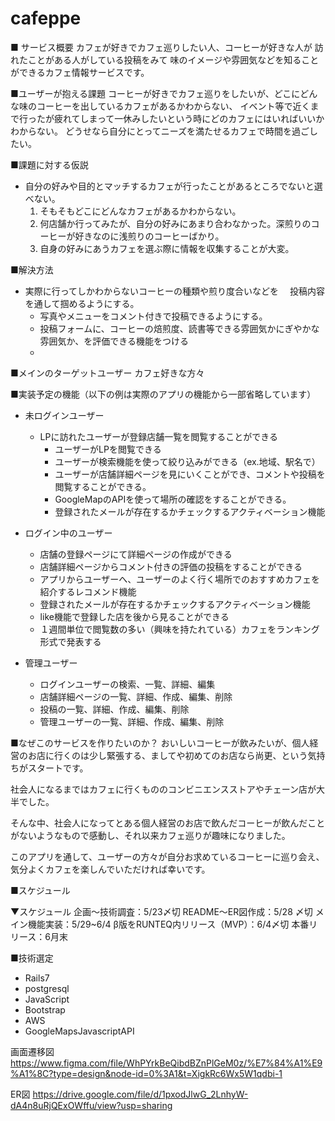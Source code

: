 # cafeppe
■ サービス概要
カフェが好きでカフェ巡りしたい人、コーヒーが好きな人が
訪れたことがある人がしている投稿をみて
味のイメージや雰囲気などを知ることができるカフェ情報サービスです。



■ユーザーが抱える課題
コーヒーが好きでカフェ巡りをしたいが、どこにどんな味のコーヒーを出しているカフェがあるかわからない、
イベント等で近くまで行ったが疲れてしまって一休みしたいという時にどのカフェにはいればいいかわからない。
どうせなら自分にとってニーズを満たせるカフェで時間を過ごしたい。


■課題に対する仮説
- 自分の好みや目的とマッチするカフェが行ったことがあるところでないと選べない。
  1. そもそもどこにどんなカフェがあるかわからない。
  2. 何店舗か行ってみたが、自分の好みにあまり合わなかった。深煎りのコーヒーが好きなのに浅煎りのコーヒーばかり。
  3. 自身の好みにあうカフェを選ぶ際に情報を収集することが大変。


■解決方法
- 実際に行ってしかわからないコーヒーの種類や煎り度合いなどを
　投稿内容を通して掴めるようにする。
  - 写真やメニューをコメント付きで投稿できるようにする。
  - 投稿フォームに、コーヒーの焙煎度、読書等できる雰囲気かにぎやかな雰囲気か、を評価できる機能をつける
  -  



■メインのターゲットユーザー
カフェ好きな方々


■実装予定の機能（以下の例は実際のアプリの機能から一部省略しています）
- 未ログインユーザー
    - LPに訪れたユーザーが登録店舗一覧を閲覧することができる
        - ユーザーがLPを閲覧できる
        - ユーザーが検索機能を使って絞り込みができる（ex.地域、駅名で）
        - ユーザーが店舗詳細ページを見にいくことができ、コメントや投稿を閲覧することができる。
        - GoogleMapのAPIを使って場所の確認をすることができる。
        - 登録されたメールが存在するかチェックするアクティベーション機能
       
        
- ログイン中のユーザー
    - 店舗の登録ページにて詳細ページの作成ができる
    - 店舗詳細ページからコメント付きの評価の投稿をすることができる 
    - アプリからユーザーへ、ユーザーのよく行く場所でのおすすめカフェを紹介するレコメンド機能
    - 登録されたメールが存在するかチェックするアクティベーション機能
    - like機能で登録した店を後から見ることができる
    - １週間単位で閲覧数の多い（興味を持たれている）カフェをランキング形式で発表する
- 管理ユーザー
    - ログインユーザーの検索、一覧、詳細、編集
    - 店舗詳細ページの一覧、詳細、作成、編集、削除
    - 投稿の一覧、詳細、作成、編集、削除
    - 管理ユーザーの一覧、詳細、作成、編集、削除

■なぜこのサービスを作りたいのか？
おいしいコーヒーが飲みたいが、個人経営のお店に行くのは少し緊張する、ましてや初めてのお店なら尚更、という気持ちがスタートです。

社会人になるまではカフェに行くもののコンビニエンスストアやチェーン店が大半でした。

そんな中、社会人になってとある個人経営のお店で飲んだコーヒーが飲んだことがないようなもので感動し、それ以来カフェ巡りが趣味になりました。


このアプリを通して、ユーザーの方々が自分お求めているコーヒーに巡り会え、気分よくカフェを楽しんでいただければ幸いです。


■スケジュール

▼スケジュール
企画〜技術調査：5/23〆切
README〜ER図作成：5/28 〆切
メイン機能実装：5/29~6/4
β版をRUNTEQ内リリース（MVP）：6/4〆切
本番リリース：6月末

■技術選定
- Rails7
- postgresql
- JavaScript
- Bootstrap
- AWS
- GoogleMapsJavascriptAPI

画面遷移図
https://www.figma.com/file/WhPYrkBeQibdBZnPlGeM0z/%E7%84%A1%E9%A1%8C?type=design&node-id=0%3A1&t=XigkRc6Wx5W1qdbi-1

ER図
https://drive.google.com/file/d/1pxodJlwG_2LnhyW-dA4n8uRjQExOWffu/view?usp=sharing